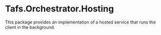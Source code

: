 # Tafs.Orchestrator.Hosting

This package provides an implementation of a hosted service that runs the client in the background.

###